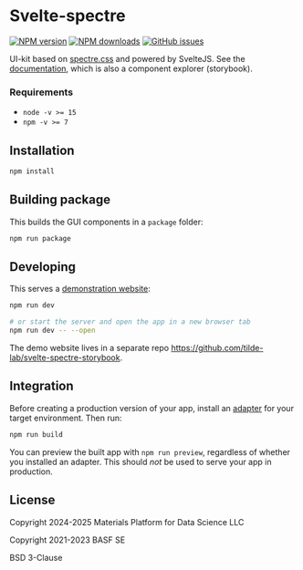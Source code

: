 # Svelte-spectre

[![NPM version](https://img.shields.io/npm/v/svelte-spectre.svg?style=flat)](https://www.npmjs.com/package/svelte-spectre)
[![NPM downloads](https://img.shields.io/npm/dm/svelte-spectre.svg?style=flat)](https://www.npmjs.com/package/svelte-spectre)
[![GitHub issues](https://img.shields.io/github/issues/basf/svelte-spectre?style=flat)](https://github.com/basf/svelte-spectre/issues)

UI-kit based on [spectre.css](https://picturepan2.github.io/spectre/) and powered by SvelteJS. See the [documentation](https://kit.optimade.science), which is also a component explorer (storybook).

### Requirements

-   `node -v >= 15`
-   `npm -v >= 7`

## Installation

```bash
npm install
```

## Building package

This builds the GUI components in a `package` folder:

```bash
npm run package
```

## Developing

This serves a [demonstration website](https://kit.optimade.science):

```bash
npm run dev

# or start the server and open the app in a new browser tab
npm run dev -- --open
```

The demo website lives in a separate repo https://github.com/tilde-lab/svelte-spectre-storybook.

## Integration

Before creating a production version of your app, install an [adapter](https://kit.svelte.dev/docs#adapters) for your target environment. Then run:

```bash
npm run build
```

You can preview the built app with `npm run preview`, regardless of whether you installed an adapter. This should _not_ be used to serve your app in production.

## License

Copyright 2024-2025 Materials Platform for Data Science LLC

Copyright 2021-2023 BASF SE

BSD 3-Clause
